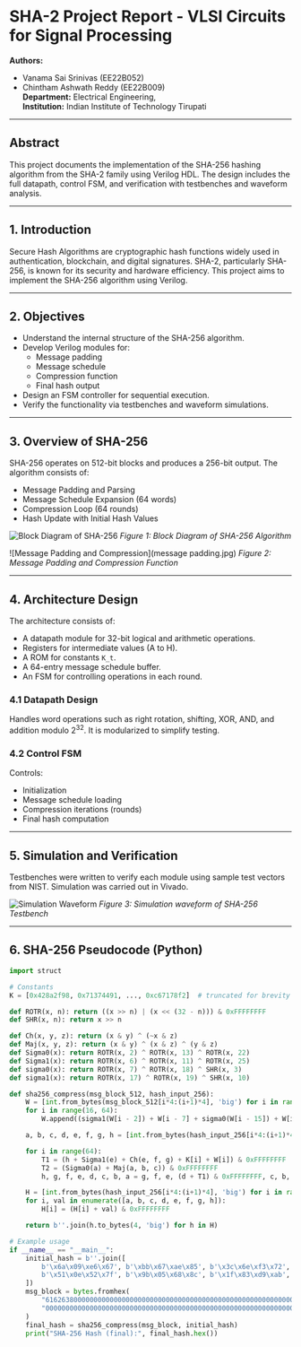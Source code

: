 # SHA-2 Project Report - VLSI Circuits for Signal Processing

**Authors:**  
- Vanama Sai Srinivas (EE22B052)  
- Chintham Ashwath Reddy (EE22B009)  
**Department:** Electrical Engineering,  
**Institution:** Indian Institute of Technology Tirupati  

---

## Abstract

This project documents the implementation of the SHA-256 hashing algorithm from the SHA-2 family using Verilog HDL. The design includes the full datapath, control FSM, and verification with testbenches and waveform analysis.

---

## 1. Introduction

Secure Hash Algorithms are cryptographic hash functions widely used in authentication, blockchain, and digital signatures. SHA-2, particularly SHA-256, is known for its security and hardware efficiency. This project aims to implement the SHA-256 algorithm using Verilog.

---

## 2. Objectives

- Understand the internal structure of the SHA-256 algorithm.
- Develop Verilog modules for:
  - Message padding
  - Message schedule
  - Compression function
  - Final hash output
- Design an FSM controller for sequential execution.
- Verify the functionality via testbenches and waveform simulations.

---

## 3. Overview of SHA-256

SHA-256 operates on 512-bit blocks and produces a 256-bit output. The algorithm consists of:
- Message Padding and Parsing
- Message Schedule Expansion (64 words)
- Compression Loop (64 rounds)
- Hash Update with Initial Hash Values

![Block Diagram of SHA-256](sha2_block_diagram.png)
*Figure 1: Block Diagram of SHA-256 Algorithm*

![Message Padding and Compression](message padding.jpg)
*Figure 2: Message Padding and Compression Function*

---

## 4. Architecture Design

The architecture consists of:
- A datapath module for 32-bit logical and arithmetic operations.
- Registers for intermediate values (A to H).
- A ROM for constants `K_t`.
- A 64-entry message schedule buffer.
- An FSM for controlling operations in each round.

### 4.1 Datapath Design

Handles word operations such as right rotation, shifting, XOR, AND, and addition modulo $2^{32}$. It is modularized to simplify testing.

### 4.2 Control FSM

Controls:
- Initialization
- Message schedule loading
- Compression iterations (rounds)
- Final hash computation

---

## 5. Simulation and Verification

Testbenches were written to verify each module using sample test vectors from NIST. Simulation was carried out in Vivado.

![Simulation Waveform](sha2_waveform.png)
*Figure 3: Simulation waveform of SHA-256 Testbench*

---

## 6. SHA-256 Pseudocode (Python)

```python
import struct

# Constants
K = [0x428a2f98, 0x71374491, ..., 0xc67178f2]  # truncated for brevity

def ROTR(x, n): return ((x >> n) | (x << (32 - n))) & 0xFFFFFFFF
def SHR(x, n): return x >> n

def Ch(x, y, z): return (x & y) ^ (~x & z)
def Maj(x, y, z): return (x & y) ^ (x & z) ^ (y & z)
def Sigma0(x): return ROTR(x, 2) ^ ROTR(x, 13) ^ ROTR(x, 22)
def Sigma1(x): return ROTR(x, 6) ^ ROTR(x, 11) ^ ROTR(x, 25)
def sigma0(x): return ROTR(x, 7) ^ ROTR(x, 18) ^ SHR(x, 3)
def sigma1(x): return ROTR(x, 17) ^ ROTR(x, 19) ^ SHR(x, 10)

def sha256_compress(msg_block_512, hash_input_256):
    W = [int.from_bytes(msg_block_512[i*4:(i+1)*4], 'big') for i in range(16)]
    for i in range(16, 64):
        W.append((sigma1(W[i - 2]) + W[i - 7] + sigma0(W[i - 15]) + W[i - 16]) & 0xFFFFFFFF)

    a, b, c, d, e, f, g, h = [int.from_bytes(hash_input_256[i*4:(i+1)*4], 'big') for i in range(8)]

    for i in range(64):
        T1 = (h + Sigma1(e) + Ch(e, f, g) + K[i] + W[i]) & 0xFFFFFFFF
        T2 = (Sigma0(a) + Maj(a, b, c)) & 0xFFFFFFFF
        h, g, f, e, d, c, b, a = g, f, e, (d + T1) & 0xFFFFFFFF, c, b, a, (T1 + T2) & 0xFFFFFFFF

    H = [int.from_bytes(hash_input_256[i*4:(i+1)*4], 'big') for i in range(8)]
    for i, val in enumerate([a, b, c, d, e, f, g, h]):
        H[i] = (H[i] + val) & 0xFFFFFFFF

    return b''.join(h.to_bytes(4, 'big') for h in H)

# Example usage
if __name__ == "__main__":
    initial_hash = b''.join([
        b'\x6a\x09\xe6\x67', b'\xbb\x67\xae\x85', b'\x3c\x6e\xf3\x72', b'\xa5\x4f\xf5\x3a',
        b'\x51\x0e\x52\x7f', b'\x9b\x05\x68\x8c', b'\x1f\x83\xd9\xab', b'\x5b\xe0\xcd\x19'
    ])
    msg_block = bytes.fromhex(
        "6162638000000000000000000000000000000000000000000000000000000000"
        "0000000000000000000000000000000000000000000000000000000000000018"
    )
    final_hash = sha256_compress(msg_block, initial_hash)
    print("SHA-256 Hash (final):", final_hash.hex())

